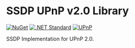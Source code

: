 # SSDP UPnP v2.0 Library


[![NuGet](https://img.shields.io/badge/nuget-v3.0.0-brightgreen.svg)](https://www.nuget.org/packages/SSDP.UPnP.PCL/) [![.NET Standard](http://img.shields.io/badge/.NET_Standard-v1.2-green.svg)](https://docs.microsoft.com/da-dk/dotnet/articles/standard/library) [![UPnP](http://img.shields.io/badge/UPnP-v2.0-blue.svg)](https://docs.microsoft.com/da-dk/dotnet/articles/standard/library)

SSDP Implementation for UPnP 2.0.